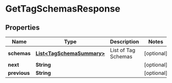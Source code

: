 

# GetTagSchemasResponse


## Properties

| Name | Type | Description | Notes |
|------------ | ------------- | ------------- | -------------|
|**schemas** | [**List&lt;TagSchemaSummary&gt;**](TagSchemaSummary.md) | List of Tag Schemas |  [optional] |
|**next** | **String** |  |  [optional] |
|**previous** | **String** |  |  [optional] |



